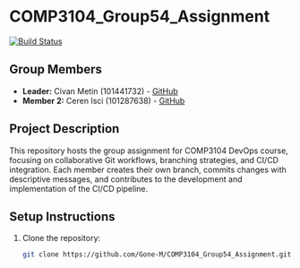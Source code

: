 # COMP3104_Group54_Assignment

[![Build Status](https://app.travis-ci.com/Gone-M/COMP3104_Group54_Assignment.svg?branch=101441732-civan)](https://app.travis-ci.com/Gone-M/COMP3104_Group54_Assignment)


## Group Members
- **Leader:** Civan Metin (101441732) - [GitHub](https://github.com/Gone-M)
- **Member 2:** Ceren Isci (101287638) - [GitHub](https://github.com/cerenisci)

## Project Description
This repository hosts the group assignment for COMP3104 DevOps course, focusing on collaborative Git workflows, branching strategies, and CI/CD integration. Each member creates their own branch, commits changes with descriptive messages, and contributes to the development and implementation of the CI/CD pipeline.

## Setup Instructions
1. Clone the repository:
   ```bash
   git clone https://github.com/Gone-M/COMP3104_Group54_Assignment.git
